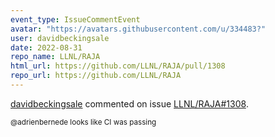 ```yaml
---
event_type: IssueCommentEvent
avatar: "https://avatars.githubusercontent.com/u/334483?"
user: davidbeckingsale
date: 2022-08-31
repo_name: LLNL/RAJA
html_url: https://github.com/LLNL/RAJA/pull/1308
repo_url: https://github.com/LLNL/RAJA
---
```


<a href='https://github.com/davidbeckingsale' target='_blank'>davidbeckingsale</a> commented on issue <a href='https://github.com/LLNL/RAJA/pull/1308' target='_blank'>LLNL/RAJA#1308</a>.

<small>@adrienbernede looks like CI was passing 